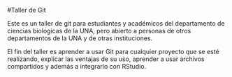 #Taller de Git 

Este es un taller de git para estudiantes y académicos del departamento de ciencias biologicas de la UNA, pero abierto a personas de otros departamentos de la UNA y de otras instituciones.

El fin del taller es aprender a usar Git para cualquier proyecto que se esté realizando, explicar las ventajas de su uso, aprender a usar archivos compartidos y además a integrarlo con RStudio.


